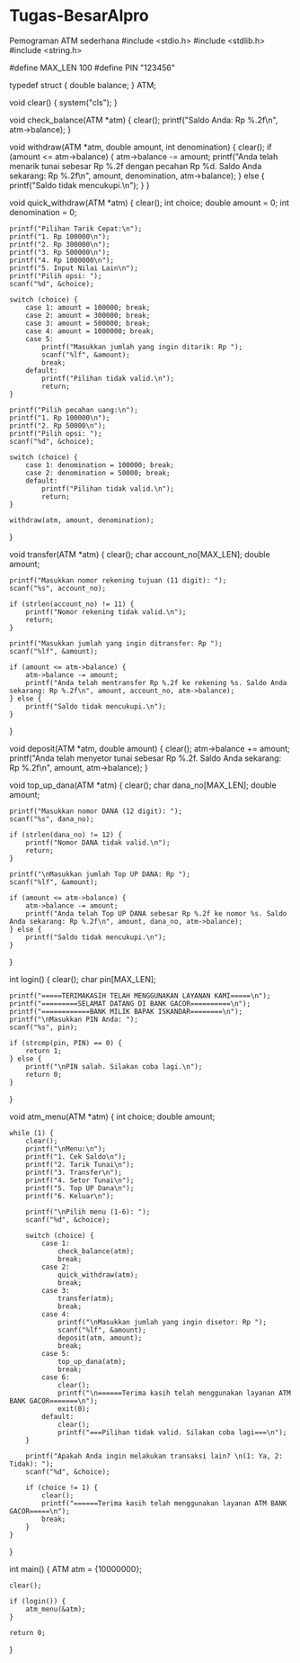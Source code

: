 # Tugas-BesarAlpro
Pemograman ATM sederhana
#include <stdio.h>
#include <stdlib.h>
#include <string.h>

#define MAX_LEN 100
#define PIN "123456"

typedef struct {
    double balance;
} ATM;

void clear() {
    system("cls");
}

void check_balance(ATM *atm) {
    clear();
    printf("Saldo Anda: Rp %.2f\n", atm->balance);
}

void withdraw(ATM *atm, double amount, int denomination) {
    clear();
    if (amount <= atm->balance) {
        atm->balance -= amount;
        printf("Anda telah menarik tunai sebesar Rp %.2f dengan pecahan Rp %d. Saldo Anda sekarang: Rp %.2f\n", amount, denomination, atm->balance);
    } else {
        printf("Saldo tidak mencukupi.\n");
    }
}

void quick_withdraw(ATM *atm) {
    clear();
    int choice;
    double amount = 0;
    int denomination = 0;

    printf("Pilihan Tarik Cepat:\n");
    printf("1. Rp 100000\n");
    printf("2. Rp 300000\n");
    printf("3. Rp 500000\n");
    printf("4. Rp 1000000\n");
    printf("5. Input Nilai Lain\n");
    printf("Pilih opsi: ");
    scanf("%d", &choice);

    switch (choice) {
        case 1: amount = 100000; break;
        case 2: amount = 300000; break;
        case 3: amount = 500000; break;
        case 4: amount = 1000000; break;
        case 5: 
            printf("Masukkan jumlah yang ingin ditarik: Rp ");
            scanf("%lf", &amount);
            break;
        default:
            printf("Pilihan tidak valid.\n");
            return;
    }

    printf("Pilih pecahan uang:\n");
    printf("1. Rp 100000\n");
    printf("2. Rp 50000\n");
    printf("Pilih opsi: ");
    scanf("%d", &choice);

    switch (choice) {
        case 1: denomination = 100000; break;
        case 2: denomination = 50000; break;
        default:
            printf("Pilihan tidak valid.\n");
            return;
    }

    withdraw(atm, amount, denomination);
}

void transfer(ATM *atm) {
    clear();
    char account_no[MAX_LEN];
    double amount;

    printf("Masukkan nomor rekening tujuan (11 digit): ");
    scanf("%s", account_no);

    if (strlen(account_no) != 11) {
        printf("Nomor rekening tidak valid.\n");
        return;
    }

    printf("Masukkan jumlah yang ingin ditransfer: Rp ");
    scanf("%lf", &amount);

    if (amount <= atm->balance) {
        atm->balance -= amount;
        printf("Anda telah mentransfer Rp %.2f ke rekening %s. Saldo Anda sekarang: Rp %.2f\n", amount, account_no, atm->balance);
    } else {
        printf("Saldo tidak mencukupi.\n");
    }
}

void deposit(ATM *atm, double amount) {
    clear();
    atm->balance += amount;
    printf("Anda telah menyetor tunai sebesar Rp %.2f. Saldo Anda sekarang: Rp %.2f\n", amount, atm->balance);
}

void top_up_dana(ATM *atm) {
    clear();
    char dana_no[MAX_LEN];
    double amount;

    printf("Masukkan nomor DANA (12 digit): ");
    scanf("%s", dana_no);

    if (strlen(dana_no) != 12) {
        printf("Nomor DANA tidak valid.\n");
        return;
    }

    printf("\nMasukkan jumlah Top UP DANA: Rp ");
    scanf("%lf", &amount);

    if (amount <= atm->balance) {
        atm->balance -= amount;
        printf("Anda telah Top UP DANA sebesar Rp %.2f ke nomor %s. Saldo Anda sekarang: Rp %.2f\n", amount, dana_no, atm->balance);
    } else {
        printf("Saldo tidak mencukupi.\n");
    }
}

int login() {
    clear();
    char pin[MAX_LEN];

    printf("=====TERIMAKASIH TELAH MENGGUNAKAN LAYANAN KAMI=====\n");
    printf("=========SELAMAT DATANG DI BANK GACOR==========\n");
    printf("============BANK MILIK BAPAK ISKANDAR========\n");
    printf("\nMasukkan PIN Anda: ");
    scanf("%s", pin);

    if (strcmp(pin, PIN) == 0) {
        return 1;
    } else {
        printf("\nPIN salah. Silakan coba lagi.\n");
        return 0;
    }
}

void atm_menu(ATM *atm) {
    int choice;
    double amount;

    while (1) {
        clear();
        printf("\nMenu:\n");
        printf("1. Cek Saldo\n");
        printf("2. Tarik Tunai\n");
        printf("3. Transfer\n");
        printf("4. Setor Tunai\n");
        printf("5. Top UP Dana\n");
        printf("6. Keluar\n");

        printf("\nPilih menu (1-6): ");
        scanf("%d", &choice);

        switch (choice) {
            case 1:
                check_balance(atm);
                break;
            case 2:
                quick_withdraw(atm);
                break;
            case 3:
                transfer(atm);
                break;
            case 4:
                printf("\nMasukkan jumlah yang ingin disetor: Rp ");
                scanf("%lf", &amount);
                deposit(atm, amount);
                break;
            case 5:
                top_up_dana(atm);
                break;
            case 6:
                clear();
                printf("\n======Terima kasih telah menggunakan layanan ATM BANK GACOR=======\n");
                exit(0);
            default:
                clear();
                printf("===Pilihan tidak valid. Silakan coba lagi===\n");
        }

        printf("Apakah Anda ingin melakukan transaksi lain? \n(1: Ya, 2: Tidak): ");
        scanf("%d", &choice);

        if (choice != 1) {
            clear();
            printf("======Terima kasih telah menggunakan layanan ATM BANK GACOR=====\n");
            break;
        }
    }
}

int main() {
    ATM atm = {10000000};

    clear();

    if (login()) {
        atm_menu(&atm);
    }

    return 0;
}
